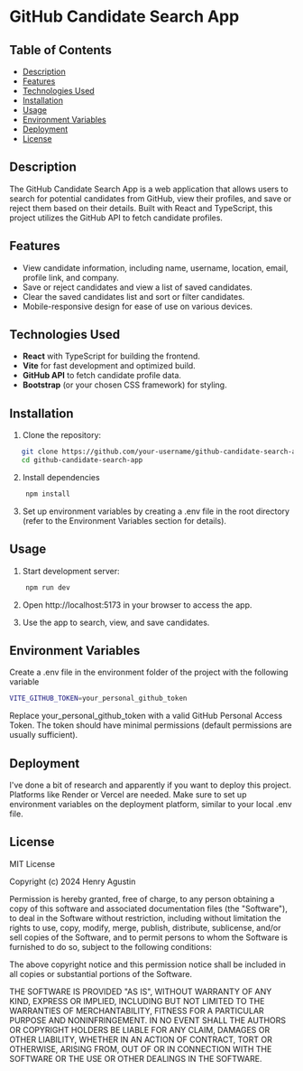 # GitHub Candidate Search App

## Table of Contents
- [Description](#description)
- [Features](#features)
- [Technologies Used](#technologies-used)
- [Installation](#installation)
- [Usage](#usage)
- [Environment Variables](#environment-variables)
- [Deployment](#deployment)
- [License](#license)

## Description
The GitHub Candidate Search App is a web application that allows users to search for potential candidates from GitHub, view their profiles, and save or reject them based on their details. Built with React and TypeScript, this project utilizes the GitHub API to fetch candidate profiles.

## Features
- View candidate information, including name, username, location, email, profile link, and company.
- Save or reject candidates and view a list of saved candidates.
- Clear the saved candidates list and sort or filter candidates.
- Mobile-responsive design for ease of use on various devices.

## Technologies Used
- **React** with TypeScript for building the frontend.
- **Vite** for fast development and optimized build.
- **GitHub API** to fetch candidate profile data.
- **Bootstrap** (or your chosen CSS framework) for styling.

## Installation

1. Clone the repository:
```bash
   git clone https://github.com/your-username/github-candidate-search-app.git
   cd github-candidate-search-app
```

2. Install dependencies
```bash
    npm install
```

3. Set up environment variables by creating a .env file in the root directory (refer to the Environment Variables section for details).

## Usage 

1. Start development server:
```bash
    npm run dev
```

2. Open http://localhost:5173 in your browser to access the app.

3. Use the app to search, view, and save candidates.

## Environment Variables
Create a .env file in the environment folder of the project with the following variable
```bash
VITE_GITHUB_TOKEN=your_personal_github_token
```
  Replace your_personal_github_token with a valid GitHub Personal Access Token. The token should have minimal permissions (default permissions are usually sufficient).

## Deployment
I've done a bit of research and apparently if you want to deploy this project. Platforms like Render or Vercel are needed. Make sure to set up environment variables on the deployment platform, similar to your local .env file.

## License

MIT License

Copyright (c) 2024 Henry Agustin

Permission is hereby granted, free of charge, to any person obtaining a copy
of this software and associated documentation files (the "Software"), to deal
in the Software without restriction, including without limitation the rights
to use, copy, modify, merge, publish, distribute, sublicense, and/or sell
copies of the Software, and to permit persons to whom the Software is
furnished to do so, subject to the following conditions:

The above copyright notice and this permission notice shall be included in all
copies or substantial portions of the Software.

THE SOFTWARE IS PROVIDED "AS IS", WITHOUT WARRANTY OF ANY KIND, EXPRESS OR
IMPLIED, INCLUDING BUT NOT LIMITED TO THE WARRANTIES OF MERCHANTABILITY,
FITNESS FOR A PARTICULAR PURPOSE AND NONINFRINGEMENT. IN NO EVENT SHALL THE
AUTHORS OR COPYRIGHT HOLDERS BE LIABLE FOR ANY CLAIM, DAMAGES OR OTHER
LIABILITY, WHETHER IN AN ACTION OF CONTRACT, TORT OR OTHERWISE, ARISING FROM,
OUT OF OR IN CONNECTION WITH THE SOFTWARE OR THE USE OR OTHER DEALINGS IN THE
SOFTWARE.




